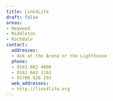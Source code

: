 ```yaml
---
title: Link4Life
draft: false
areas:
- Heywood
- Middleton
- Rochdale
contact: 
  addresses:
  - Ask at the Arena or the Lighthouse
  phone:
  - 0161 662 4000
  - 0161 643 1163
  - 01706 926 203
  web_addresses:
  - http://link4life.org
---
```


